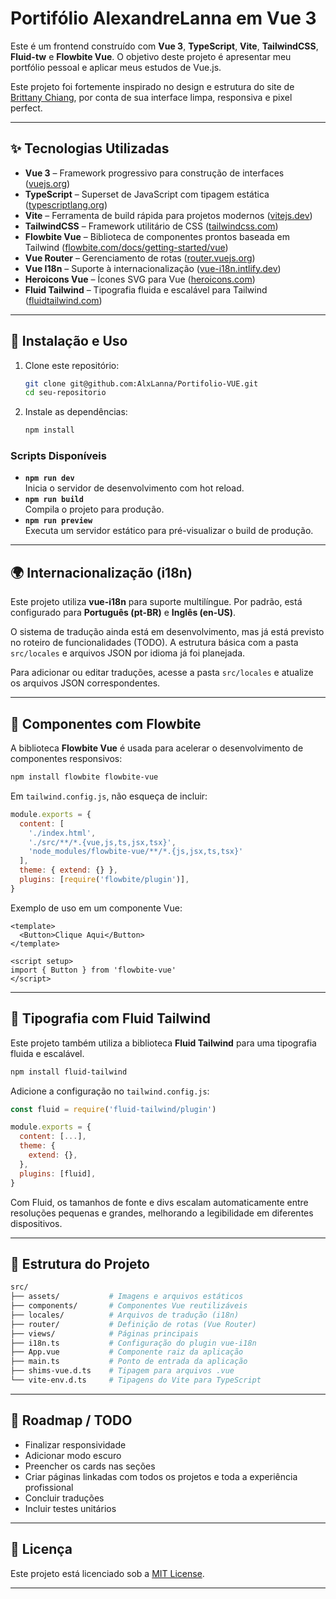# Portifólio AlexandreLanna em Vue 3

Este é um frontend construído com **Vue 3**, **TypeScript**, **Vite**, **TailwindCSS**, **Fluid-tw** e **Flowbite Vue**. O objetivo deste projeto é apresentar meu portfólio pessoal e aplicar meus estudos de Vue.js. 

Este projeto foi fortemente inspirado no design e estrutura do site de [Brittany Chiang](https://brittanychiang.com/), por conta de sua interface limpa, responsiva e pixel perfect.

---

## ✨ Tecnologias Utilizadas

- **Vue 3** – Framework progressivo para construção de interfaces ([vuejs.org](https://vuejs.org/))
- **TypeScript** – Superset de JavaScript com tipagem estática ([typescriptlang.org](https://www.typescriptlang.org/))
- **Vite** – Ferramenta de build rápida para projetos modernos ([vitejs.dev](https://vitejs.dev/))
- **TailwindCSS** – Framework utilitário de CSS ([tailwindcss.com](https://tailwindcss.com/))
- **Flowbite Vue** – Biblioteca de componentes prontos baseada em Tailwind ([flowbite.com/docs/getting-started/vue](https://flowbite.com/docs/getting-started/vue/))
- **Vue Router** – Gerenciamento de rotas ([router.vuejs.org](https://router.vuejs.org/))
- **Vue I18n** – Suporte à internacionalização ([vue-i18n.intlify.dev](https://vue-i18n.intlify.dev/))
- **Heroicons Vue** – Ícones SVG para Vue ([heroicons.com](https://heroicons.com/))
- **Fluid Tailwind** – Tipografia fluida e escalável para Tailwind ([fluidtailwind.com](https://fluidtailwind.com))

---

## 🚀 Instalação e Uso

1. Clone este repositório:
   ```bash
   git clone git@github.com:AlxLanna/Portifolio-VUE.git
   cd seu-repositorio
   ```
2. Instale as dependências:
   ```bash
   npm install
   ```

### Scripts Disponíveis

- **`npm run dev`**\
  Inicia o servidor de desenvolvimento com hot reload.
- **`npm run build`**\
  Compila o projeto para produção.
- **`npm run preview`**\
  Executa um servidor estático para pré-visualizar o build de produção.

---

## 🌍 Internacionalização (i18n)

Este projeto utiliza **vue-i18n** para suporte multilíngue. Por padrão, está configurado para **Português (pt-BR)** e **Inglês (en-US)**.

O sistema de tradução ainda está em desenvolvimento, mas já está previsto no roteiro de funcionalidades (TODO). A estrutura básica com a pasta `src/locales` e arquivos JSON por idioma já foi planejada.

Para adicionar ou editar traduções, acesse a pasta `src/locales` e atualize os arquivos JSON correspondentes.

---

## 🧩 Componentes com Flowbite

A biblioteca **Flowbite Vue** é usada para acelerar o desenvolvimento de componentes responsivos:

```bash
npm install flowbite flowbite-vue
```

Em `tailwind.config.js`, não esqueça de incluir:

```js
module.exports = {
  content: [
    './index.html',
    './src/**/*.{vue,js,ts,jsx,tsx}',
    'node_modules/flowbite-vue/**/*.{js,jsx,ts,tsx}'
  ],
  theme: { extend: {} },
  plugins: [require('flowbite/plugin')],
}
```

Exemplo de uso em um componente Vue:

```vue
<template>
  <Button>Clique Aqui</Button>
</template>

<script setup>
import { Button } from 'flowbite-vue'
</script>
```

---

## 🧮 Tipografia com Fluid Tailwind

Este projeto também utiliza a biblioteca **Fluid Tailwind** para uma tipografia fluida e escalável.

```bash
npm install fluid-tailwind
```

Adicione a configuração no `tailwind.config.js`:

```js
const fluid = require('fluid-tailwind/plugin')

module.exports = {
  content: [...],
  theme: {
    extend: {},
  },
  plugins: [fluid],
}
```

Com Fluid, os tamanhos de fonte e divs escalam automaticamente entre resoluções pequenas e grandes, melhorando a legibilidade em diferentes dispositivos.

---

## 📁 Estrutura do Projeto

```bash
src/
├── assets/           # Imagens e arquivos estáticos
├── components/       # Componentes Vue reutilizáveis
├── locales/          # Arquivos de tradução (i18n)
├── router/           # Definição de rotas (Vue Router)
├── views/            # Páginas principais
├── i18n.ts           # Configuração do plugin vue-i18n
├── App.vue           # Componente raiz da aplicação
├── main.ts           # Ponto de entrada da aplicação
├── shims-vue.d.ts    # Tipagem para arquivos .vue
└── vite-env.d.ts     # Tipagens do Vite para TypeScript
```

---

## 📌 Roadmap / TODO

- Finalizar responsividade
- Adicionar modo escuro
- Preencher os cards nas seções
- Criar páginas linkadas com todos os projetos e toda a experiência profissional
- Concluir traduções
- Incluir testes unitários

---

## 📄 Licença

Este projeto está licenciado sob a [MIT License](LICENSE).

---

